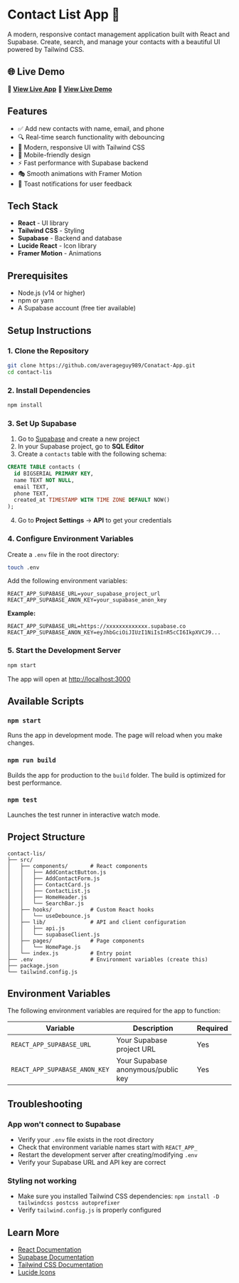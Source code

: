# Contact List App 📇

A modern, responsive contact management application built with React and Supabase. Create, search, and manage your contacts with a beautiful UI powered by Tailwind CSS.

## 🌐 Live Demo

**🔗 [View Live App](https://contacts-app-weld.vercel.app/)**
**🔗 [View Live Demo](https://www.youtube.com/watch?v=tLeTTAa2ZpA)**


## Features

- ✅ Add new contacts with name, email, and phone
- 🔍 Real-time search functionality with debouncing
- 🎨 Modern, responsive UI with Tailwind CSS
- 📱 Mobile-friendly design
- ⚡ Fast performance with Supabase backend
- 🎭 Smooth animations with Framer Motion
- 🔔 Toast notifications for user feedback

## Tech Stack

- **React** - UI library
- **Tailwind CSS** - Styling
- **Supabase** - Backend and database
- **Lucide React** - Icon library
- **Framer Motion** - Animations

## Prerequisites

- Node.js (v14 or higher)
- npm or yarn
- A Supabase account (free tier available)

## Setup Instructions

### 1. Clone the Repository

```bash
git clone https://github.com/averageguy989/Conatact-App.git
cd contact-lis
```

### 2. Install Dependencies

```bash
npm install
```

### 3. Set Up Supabase

1. Go to [Supabase](https://supabase.com) and create a new project
2. In your Supabase project, go to **SQL Editor**
3. Create a `contacts` table with the following schema:

```sql
CREATE TABLE contacts (
  id BIGSERIAL PRIMARY KEY,
  name TEXT NOT NULL,
  email TEXT,
  phone TEXT,
  created_at TIMESTAMP WITH TIME ZONE DEFAULT NOW()
);
```

4. Go to **Project Settings** → **API** to get your credentials

### 4. Configure Environment Variables

Create a `.env` file in the root directory:

```bash
touch .env
```

Add the following environment variables:

```env
REACT_APP_SUPABASE_URL=your_supabase_project_url
REACT_APP_SUPABASE_ANON_KEY=your_supabase_anon_key
```

**Example:**
```env
REACT_APP_SUPABASE_URL=https://xxxxxxxxxxxxx.supabase.co
REACT_APP_SUPABASE_ANON_KEY=eyJhbGciOiJIUzI1NiIsInR5cCI6IkpXVCJ9...
```

### 5. Start the Development Server

```bash
npm start
```

The app will open at [http://localhost:3000](http://localhost:3000)

## Available Scripts

### `npm start`

Runs the app in development mode. The page will reload when you make changes.

### `npm run build`

Builds the app for production to the `build` folder. The build is optimized for best performance.

### `npm test`

Launches the test runner in interactive watch mode.

## Project Structure

```
contact-lis/
├── src/
│   ├── components/       # React components
│   │   ├── AddContactButton.js
│   │   ├── AddContactForm.js
│   │   ├── ContactCard.js
│   │   ├── ContactList.js
│   │   ├── HomeHeader.js
│   │   └── SearchBar.js
│   ├── hooks/            # Custom React hooks
│   │   └── useDebounce.js
│   ├── lib/              # API and client configuration
│   │   ├── api.js
│   │   └── supabaseClient.js
│   ├── pages/            # Page components
│   │   └── HomePage.js
│   └── index.js          # Entry point
├── .env                  # Environment variables (create this)
├── package.json
└── tailwind.config.js
```

## Environment Variables

The following environment variables are required for the app to function:

| Variable | Description | Required |
|----------|-------------|----------|
| `REACT_APP_SUPABASE_URL` | Your Supabase project URL | Yes |
| `REACT_APP_SUPABASE_ANON_KEY` | Your Supabase anonymous/public key | Yes |

## Troubleshooting

### App won't connect to Supabase

- Verify your `.env` file exists in the root directory
- Check that environment variable names start with `REACT_APP_`
- Restart the development server after creating/modifying `.env`
- Verify your Supabase URL and API key are correct

### Styling not working

- Make sure you installed Tailwind CSS dependencies: `npm install -D tailwindcss postcss autoprefixer`
- Verify `tailwind.config.js` is properly configured

## Learn More

- [React Documentation](https://reactjs.org/)
- [Supabase Documentation](https://supabase.com/docs)
- [Tailwind CSS Documentation](https://tailwindcss.com/docs)
- [Lucide Icons](https://lucide.dev/)
